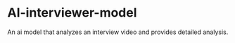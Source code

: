 # AI-interviewer-model
 An ai model that analyzes an interview video and provides detailed analysis.
